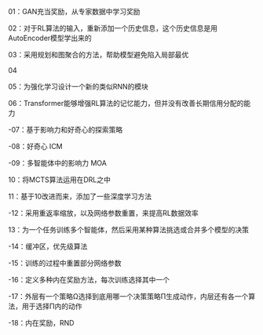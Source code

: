 01：GAN充当奖励，从专家数据中学习奖励

02：对于RL算法的输入，重新添加一个历史信息，这个历史信息是用AutoEncoder模型学出来的

03：采用规划和图聚合的方法，帮助模型避免陷入局部最优

04

05：为强化学习设计一个新的类似RNN的模块

06：Transformer能够增强RL算法的记忆能力，但并没有改善长期信用分配的能力

-07：基于影响力和好奇心的探索策略

-08：好奇心 ICM

-09：多智能体中的影响力 MOA

10：将MCTS算法运用在DRL之中

11：基于10改进而来，添加了一些深度学习方法

-12：采用重返率缩放，以及网络参数重置，来提高RL数据效率

13：为一个任务训练多个智能体，然后采用某种算法挑选或合并多个模型的决策

-14：缓冲区，优先级算法

-15：训练的过程中重置部分网络参数

-16：定义多种内在奖励方法，每次训练选择其中一个

-17：外层有一个策略Ω选择到底用哪一个决策策略Π生成动作，内层还有各一个算法，用于选择Π内的动作

-18：内在奖励，RND
